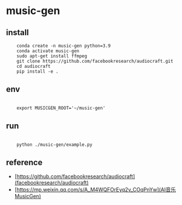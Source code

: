 # music-gen

## install


```shell
    conda create -n music-gen python=3.9
    conda activate music-gen
    sudo apt-get install ffmpeg
    git clone https://github.com/facebookresearch/audiocraft.git
    cd audiocraft
    pip install -e .
```

##  env

```shell

    export MUSICGEN_ROOT='~/music-gen'

```

## run

```shell

    python ./music-gen/example.py

```

## reference


* [https://github.com/facebookresearch/audiocraft](facebookresearch/audiocraft)
* [https://mp.weixin.qq.com/s/A_M4WQFOrEyq2v_COqPnYw](AI音乐MusicGen)